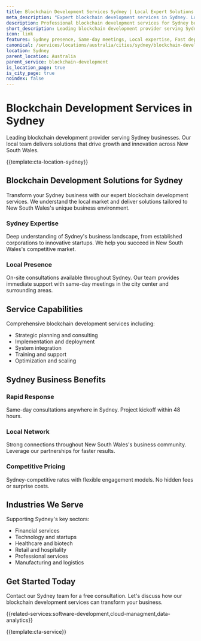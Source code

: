 ```yaml
---
title: Blockchain Development Services Sydney | Local Expert Solutions
meta_description: "Expert blockchain development services in Sydney. Local team, same-day consultations, proven results. Transform your business today."
description: Professional blockchain development services for Sydney businesses
short_description: Leading blockchain development provider serving Sydney and New South Wales.
icon: link
features: Sydney presence, Same-day meetings, Local expertise, Fast deployment, Competitive rates, Proven track record
canonical: /services/locations/australia/cities/sydney/blockchain-development-sydney.html
location: Sydney
parent_location: Australia
parent_service: blockchain-development
is_location_page: true
is_city_page: true
noindex: false
---
```


# Blockchain Development Services in Sydney

Leading blockchain development provider serving Sydney businesses. Our local team delivers solutions that drive growth and innovation across New South Wales.

{{template:cta-location-sydney}}

## Blockchain Development Solutions for Sydney

Transform your Sydney business with our expert blockchain development services. We understand the local market and deliver solutions tailored to New South Wales's unique business environment.

### Sydney Expertise

Deep understanding of Sydney's business landscape, from established corporations to innovative startups. We help you succeed in New South Wales's competitive market.

### Local Presence

On-site consultations available throughout Sydney. Our team provides immediate support with same-day meetings in the city center and surrounding areas.

## Service Capabilities

Comprehensive blockchain development services including:
- Strategic planning and consulting
- Implementation and deployment
- System integration
- Training and support
- Optimization and scaling

## Sydney Business Benefits

### Rapid Response
Same-day consultations anywhere in Sydney. Project kickoff within 48 hours.

### Local Network
Strong connections throughout New South Wales's business community. Leverage our partnerships for faster results.

### Competitive Pricing
Sydney-competitive rates with flexible engagement models. No hidden fees or surprise costs.

## Industries We Serve

Supporting Sydney's key sectors:
- Financial services
- Technology and startups
- Healthcare and biotech
- Retail and hospitality
- Professional services
- Manufacturing and logistics

## Get Started Today

Contact our Sydney team for a free consultation. Let's discuss how our blockchain development services can transform your business.

{{related-services:software-development,cloud-managment,data-analytics}}

{{template:cta-service}}
